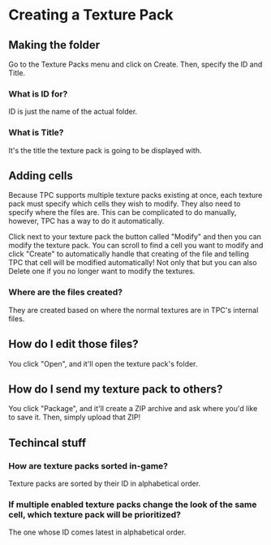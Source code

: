 # Creating a Texture Pack

## Making the folder

Go to the Texture Packs menu and click on Create.
Then, specify the ID and Title.

### What is ID for?

ID is just the name of the actual folder.

### What is Title?

It's the title the texture pack is going to be displayed with.

## Adding cells

Because TPC supports multiple texture packs existing at once, each texture pack must specify which cells they wish to modify.
They also need to specify where the files are.
This can be complicated to do manually, however, TPC has a way to do it automatically.

Click next to your texture pack the button called "Modify" and then you can modify the texture pack.
You can scroll to find a cell you want to modify and click "Create" to automatically handle that creating of the file and telling TPC that cell will be modified automatically! Not only that but you can also Delete one if you no longer want to modify the textures.

### Where are the files created?

They are created based on where the normal textures are in TPC's internal files.

## How do I edit those files?

You click "Open", and it'll open the texture pack's folder.

## How do I send my texture pack to others?

You click "Package", and it'll create a ZIP archive and ask where you'd like to save it. Then, simply upload that ZIP!

## Techincal stuff

### How are texture packs sorted in-game?

Texture packs are sorted by their ID in alphabetical order.

### If multiple enabled texture packs change the look of the same cell, which texture pack will be prioritized?

The one whose ID comes latest in alphabetical order.
